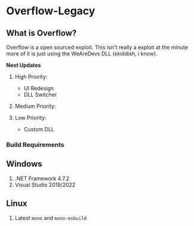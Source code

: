 # Overflow-Legacy
## What is Overflow?
Overflow is a open sourced exploit. This isn't really a exploit at the minute more of it is just using the WeAreDevs DLL (skiddish, i know).

**Next Updates**

1. High Priority:
   - UI Redesign
   - DLL Switcher

2. Medium Priority:

3. Low Priority:
   - Custom DLL

### Build Requirements

## Windows
1. .NET Framework 4.7.2
2. Visual Studio 2019/2022

## Linux
1. Latest ``mono`` and ``mono-msbuild``








































